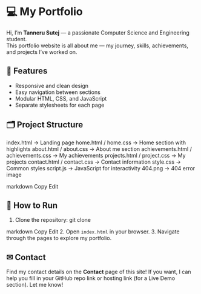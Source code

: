 # 💻 My Portfolio

Hi, I’m **Tanneru Sutej** — a passionate Computer Science and Engineering student.  
This portfolio website is all about me — my journey, skills, achievements, and projects I’ve worked on.

## 📌 Features

- Responsive and clean design
- Easy navigation between sections
- Modular HTML, CSS, and JavaScript
- Separate stylesheets for each page

## 🗂️ Project Structure

index.html → Landing page
home.html / home.css → Home section with highlights
about.html / about.css → About me section
achievements.html / achievements.css → My achievements
projects.html / project.css → My projects
contact.html / contact.css → Contact information
style.css → Common styles
script.js → JavaScript for interactivity
404.png → 404 error image

markdown
Copy
Edit

## 🚀 How to Run

1. Clone the repository:
git clone <your-repo-link>

markdown
Copy
Edit
2. Open `index.html` in your browser.
3. Navigate through the pages to explore my portfolio.

## ✉ Contact

Find my contact details on the **Contact** page of this site!
If you want, I can help you fill in your GitHub repo link or hosting link (for a Live Demo section). Let me know!










